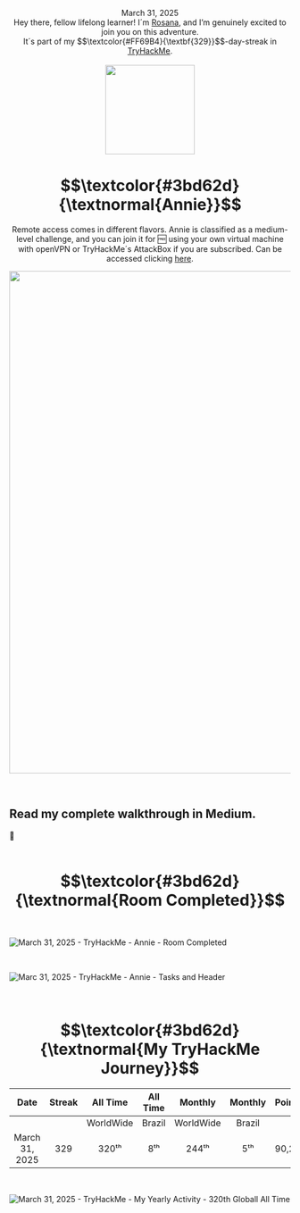 <p align="center">March 31, 2025<br>
Hey there, fellow lifelong learner! I´m <a href="https://www.linkedin.com/in/rosanafssantos/">Rosana</a>, and I’m genuinely excited to join you on this adventure.<br>
It´s part of my $$\textcolor{#FF69B4}{\textbf{329}}$$-day-streak in  <a href="https://tryhackme.com">TryHackMe</a>.<br><br>
  <img width="160px" src="https://github.com/user-attachments/assets/2b137583-58d4-47f8-9929-548f2e86164d"></p>


<h1 align="center">
  $$\textcolor{#3bd62d}{\textnormal{Annie}}$$
</h1>
<p align="center">Remote access comes in different flavors. Annie is classified as a medium-level challenge, and you can join it for 🆓 using your own virtual machine with openVPN or TryHackMe´s AttackBox if you are subscribed. Can be accessed clicking <a href="https://tryhackme.com/room/annie">here</a>.</p>
                                                              
<p align="center"> <img width="900px" src="https://github.com/user-attachments/assets/fdb063d7-7b4f-4808-95fa-64784107b8ac"> </p>

<br>

<h2>Read my complete walkthrough in Medium.</h2>
🚧


<br>
<br>

<h1 align="center">
  $$\textcolor{#3bd62d}{\textnormal{Room Completed}}$$
</h1>

<br>

![March 31, 2025 - TryHackMe - Annie - Room Completed](https://github.com/user-attachments/assets/6c6600cb-55e8-4c32-8d5e-9e9fd727c5d6)

<br>

![Marc 31, 2025 - TryHackMe - Annie - Tasks and Header](https://github.com/user-attachments/assets/ecdf64c7-f308-445f-9707-7a5b4ff58414)


<br>

<h1 align="center">
  $$\textcolor{#3bd62d}{\textnormal{My TryHackMe Journey}}$$
</h1>

<div align="center">

| Date              | Streak   | All Time     | All Time     | Monthly     | Monthly    | Points   | Rooms     | Badges    |
| :---------------: | :------: | :----------: | :----------: | :---------: | :--------: | :------  | :-------: | :-------: |
|                   |          | WorldWide    | Brazil       | WorldWide   | Brazil     |          | Completed |           |
| March 31, 2025    | 329      |     320ᵗʰ    |        8ᵗʰ   |   244ᵗʰ     |     5ᵗʰ    |  90,288  |       638 |   59      |

</div>


<br>

![March 31, 2025 - TryHackMe - My Yearly Activity - 320th Globall All Time](https://github.com/user-attachments/assets/f8637552-6f91-48b5-9666-cac7e18caaa3)




